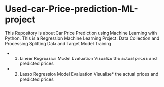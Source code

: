 # Used-car-Price-prediction-ML-project
This Repository is about Car Price Prediction using Machine Learning with Python.  This is a Regression Machine Learning Project.
Data Collection and Processing
Splitting Data and Target
Model Training
- 1. Linear Regression
  Model Evaluation
Visualize the actual prices and predicted prices
- 2. Lasso Regression
  Model Evaluation
Visualize* the actual prices and predicted prices
